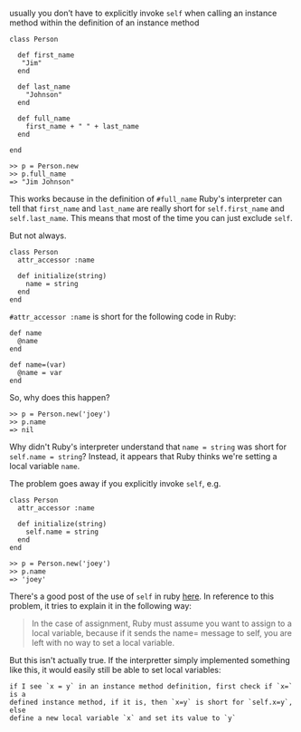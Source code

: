 usually you don’t have to explicitly invoke `self` when calling an instance
method within the definition of an instance method

```
class Person

  def first_name
   "Jim"
  end

  def last_name
    "Johnson"
  end

  def full_name
    first_name + " " + last_name
  end

end
```

```
>> p = Person.new
>> p.full_name
=> "Jim Johnson"
```

This works because in the definition of `#full_name` Ruby's interpreter can tell
that `first_name` and `last_name` are really short for `self.first_name` and
`self.last_name`. This means that most of the time you can just exclude `self`.

But not always.

```
class Person
  attr_accessor :name

  def initialize(string)
    name = string
  end
end
```

`#attr_accessor :name` is short for the following code in Ruby:

```
def name
  @name
end

def name=(var)
  @name = var
end
```

So, why does this happen?


```
>> p = Person.new('joey')
>> p.name
=> nil
```

Why didn't Ruby's interpreter understand that `name = string` was short for
`self.name = string`? Instead, it appears that Ruby thinks we're setting a
local variable `name`.


The problem goes away if you explicitly invoke `self`, e.g.

```
class Person
  attr_accessor :name

  def initialize(string)
    self.name = string
  end
end
```

```
>> p = Person.new('joey')
>> p.name
=> 'joey'
```

There's a good post of the use of `self` in ruby
[here](https://www.jimmycuadra.com/posts/self-in-ruby/). In reference to this
problem, it tries to explain it in the following way:

> In the case of assignment, Ruby must assume you want to assign to a local
> variable, because if it sends the name= message to self, you are left with no
> way to set a local variable.

But this isn't actually true. If the interpretter simply implemented something
like this, it would easily still be able to set local variables:

```
if I see `x = y` in an instance method definition, first check if `x=` is a
defined instance method, if it is, then `x=y` is short for `self.x=y`, else
define a new local variable `x` and set its value to `y`
```
